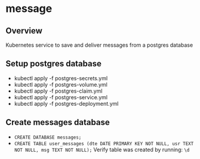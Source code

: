 # message 

## Overview

Kubernetes service to save and deliver messages from a postgres database

## Setup postgres database

* kubectl apply -f postgres-secrets.yml
* kubectl apply -f postgres-volume.yml
* kubectl apply -f postgres-claim.yml
* kubectl apply -f postgres-service.yml
* kubectl apply -f postgres-deployment.yml

## Create messages database

* ```CREATE DATABASE messages;```
* ```CREATE TABLE user_messages (dte DATE PRIMARY KEY NOT NULL, usr TEXT NOT NULL, msg TEXT NOT NULL);```
Verify table was created by running:
```\d```
